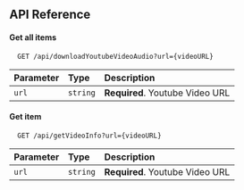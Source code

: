 
## API Reference

#### Get all items

```http
  GET /api/downloadYoutubeVideoAudio?url={videoURL}
```

| Parameter | Type     | Description                |
| :-------- | :------- | :------------------------- |
| `url` | `string` | **Required**. Youtube Video URL |

#### Get item

```http
  GET /api/getVideoInfo?url={videoURL}
```

| Parameter | Type     | Description                       |
| :-------- | :------- | :-------------------------------- |
| `url`      | `string` | **Required**. Youtube Video URL |

